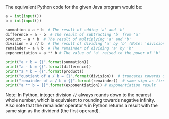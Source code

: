 The equivalent Python code for the given Java program would be:

```python
a = int(input())
b = int(input())

summation = a + b  # The result of adding 'a' and 'b'
difference = a - b  # The result of subtracting 'b' from 'a'
product = a * b  # The result of multiplying 'a' and 'b'
division = a // b  # The result of dividing 'a' by 'b' (Note: 'division' does not contain the fractional result)
remainder = a % b  # The remainder of dividing 'a' by 'b'
exponentiation = a ** b # The value of 'a' raised to the power of 'b'

print("a + b = {}".format(summation))
print("a - b = {}".format(difference))
print("a * b = {}".format(product))
print("quotient of a / b = {}".format(division))  # truncates towards 0
print("remainder of a / b = {}".format(remainder))  # same sign as first operand
print("a ** b = {}".format(exponentiation)) # exponentiation result
```

Note: In Python, integer division `//` always rounds down to the nearest whole number, which is equivalent to rounding towards negative infinity. Also note that the remainder operator `%` in Python returns a result with the same sign as the dividend (the first operand).
